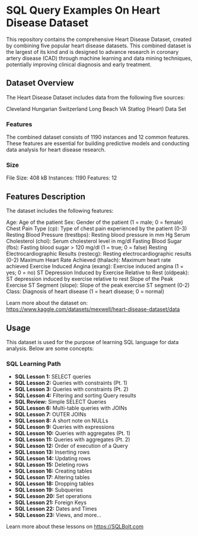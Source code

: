 # SQL Query Examples On Heart Disease Dataset

This repository contains the comprehensive Heart Disease Dataset, created by combining five popular heart disease datasets. This combined dataset is the largest of its kind and is designed to advance research in coronary artery disease (CAD) through machine learning and data mining techniques, potentially improving clinical diagnosis and early treatment.

## Dataset Overview
The Heart Disease Dataset includes data from the following five sources:

Cleveland
Hungarian
Switzerland
Long Beach VA
Statlog (Heart) Data Set
### Features
The combined dataset consists of 1190 instances and 12 common features. These features are essential for building predictive models and conducting data analysis for heart disease research.

### Size
File Size: 408 kB
Instances: 1190
Features: 12
## Features Description
The dataset includes the following features:

Age: Age of the patient
Sex: Gender of the patient (1 = male; 0 = female)
Chest Pain Type (cp): Type of chest pain experienced by the patient (0-3)
Resting Blood Pressure (trestbps): Resting blood pressure in mm Hg
Serum Cholesterol (chol): Serum cholesterol level in mg/dl
Fasting Blood Sugar (fbs): Fasting blood sugar > 120 mg/dl (1 = true; 0 = false)
Resting Electrocardiographic Results (restecg): Resting electrocardiographic results (0-2)
Maximum Heart Rate Achieved (thalach): Maximum heart rate achieved
Exercise Induced Angina (exang): Exercise induced angina (1 = yes; 0 = no)
ST Depression Induced by Exercise Relative to Rest (oldpeak): ST depression induced by exercise relative to rest
Slope of the Peak Exercise ST Segment (slope): Slope of the peak exercise ST segment (0-2)
Class: Diagnosis of heart disease (1 = heart disease; 0 = normal)

Learn more about the dataset on: https://www.kaggle.com/datasets/mexwell/heart-disease-dataset/data

## Usage
This dataset is used for the purpose of learning SQL language for data analysis. Below are some concepts:

### SQL Learning Path

- **SQL Lesson 1:** SELECT queries
- **SQL Lesson 2:** Queries with constraints (Pt. 1)
- **SQL Lesson 3:** Queries with constraints (Pt. 2)
- **SQL Lesson 4:** Filtering and sorting Query results
- **SQL Review:** Simple SELECT Queries
- **SQL Lesson 6:** Multi-table queries with JOINs
- **SQL Lesson 7:** OUTER JOINs
- **SQL Lesson 8:** A short note on NULLs
- **SQL Lesson 9:** Queries with expressions
- **SQL Lesson 10:** Queries with aggregates (Pt. 1)
- **SQL Lesson 11:** Queries with aggregates (Pt. 2)
- **SQL Lesson 12:** Order of execution of a Query
- **SQL Lesson 13:** Inserting rows
- **SQL Lesson 14:** Updating rows
- **SQL Lesson 15:** Deleting rows
- **SQL Lesson 16:** Creating tables
- **SQL Lesson 17:** Altering tables
- **SQL Lesson 18:** Dropping tables
- **SQL Lesson 19:** Subqueries
- **SQL Lesson 20:** Set operations
- **SQL Lesson 21:** Foreign Keys
- **SQL Lesson 22:** Dates and Times
- **SQL Lesson 23:** Views, and more...


Learn more about these lessons on https://SQLBolt.com